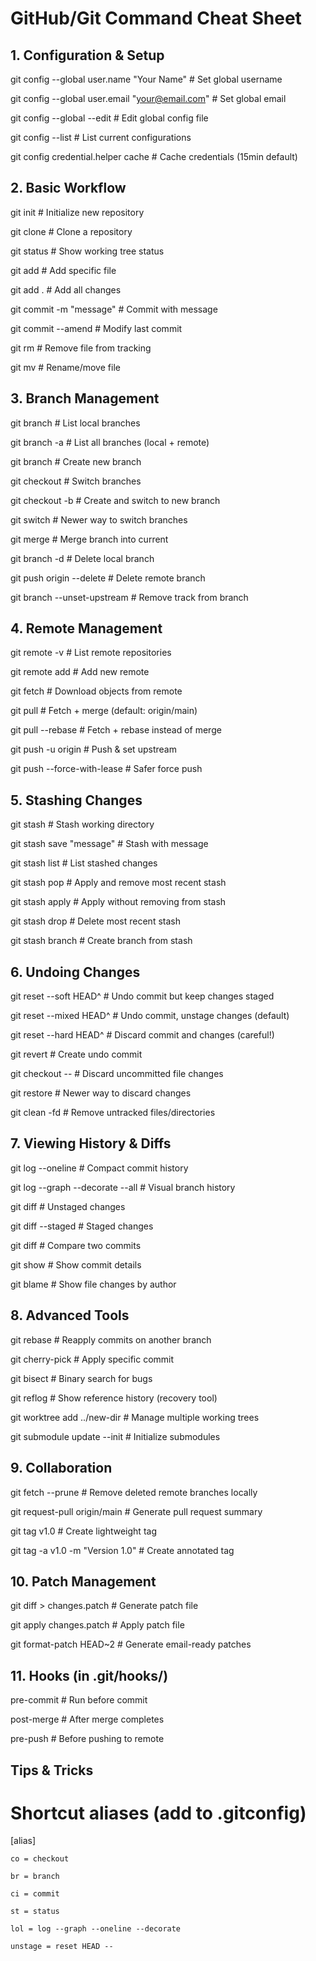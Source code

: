# GitHub/Git Command Cheat Sheet

## 1. Configuration & Setup

git config --global user.name "Your Name"          # Set global username 

git config --global user.email "your@email.com"    # Set global email

git config --global --edit                         # Edit global config file

git config --list                                  # List current configurations

git config credential.helper cache                 # Cache credentials (15min default)

## 2. Basic Workflow

git init                                           # Initialize new repository

git clone <repo-url>                               # Clone a repository

git status                                         # Show working tree status

git add <file>                                     # Add specific file

git add .                                          # Add all changes

git commit -m "message"                            # Commit with message

git commit --amend                                 # Modify last commit

git rm <file>                                      # Remove file from tracking

git mv <old> <new>                                 # Rename/move file

## 3. Branch Management

git branch                                         # List local branches

git branch -a                                      # List all branches (local + remote)

git branch <name>                                  # Create new branch

git checkout <branch>                              # Switch branches

git checkout -b <new-branch>                       # Create and switch to new branch

git switch <branch>                                # Newer way to switch branches

git merge <branch>                                 # Merge branch into current

git branch -d <branch>                             # Delete local branch

git push origin --delete <branch>                  # Delete remote branch

git branch --unset-upstream                        # Remove track from branch


## 4. Remote Management

git remote -v                                      # List remote repositories

git remote add <name> <url>                        # Add new remote

git fetch <remote>                                 # Download objects from remote

git pull                                           # Fetch + merge (default: origin/main)

git pull --rebase                                  # Fetch + rebase instead of merge

git push -u origin <branch>                        # Push & set upstream

git push --force-with-lease                        # Safer force push

## 5. Stashing Changes

git stash                                         # Stash working directory

git stash save "message"                          # Stash with message

git stash list                                    # List stashed changes

git stash pop                                     # Apply and remove most recent stash

git stash apply                                   # Apply without removing from stash

git stash drop                                    # Delete most recent stash

git stash branch <name>                           # Create branch from stash

## 6. Undoing Changes

git reset --soft HEAD^                            # Undo commit but keep changes staged

git reset --mixed HEAD^                           # Undo commit, unstage changes (default)

git reset --hard HEAD^                            # Discard commit and changes (careful!)

git revert <commit>                               # Create undo commit

git checkout -- <file>                            # Discard uncommitted file changes

git restore <file>                                # Newer way to discard changes

git clean -fd                                     # Remove untracked files/directories

## 7. Viewing History & Diffs

git log --oneline                                 # Compact commit history

git log --graph --decorate --all                  # Visual branch history

git diff                                          # Unstaged changes

git diff --staged                                 # Staged changes

git diff <commit1> <commit2>                      # Compare two commits

git show <commit>                                 # Show commit details

git blame <file>                                  # Show file changes by author

## 8. Advanced Tools

git rebase <branch>                               # Reapply commits on another branch

git cherry-pick <commit>                          # Apply specific commit

git bisect                                        # Binary search for bugs

git reflog                                        # Show reference history (recovery tool)

git worktree add ../new-dir                       # Manage multiple working trees

git submodule update --init                       # Initialize submodules

## 9. Collaboration

git fetch --prune                                 # Remove deleted remote branches locally

git request-pull origin/main <feature-branch>     # Generate pull request summary

git tag v1.0                                      # Create lightweight tag

git tag -a v1.0 -m "Version 1.0"                  # Create annotated tag

## 10. Patch Management

git diff > changes.patch                          # Generate patch file

git apply changes.patch                           # Apply patch file

git format-patch HEAD~2                           # Generate email-ready patches

## 11. Hooks (in .git/hooks/)

pre-commit     # Run before commit

post-merge     # After merge completes

pre-push       # Before pushing to remote

## Tips & Tricks

# Shortcut aliases (add to .gitconfig)

[alias]

    co = checkout

    br = branch

    ci = commit

    st = status

    lol = log --graph --oneline --decorate
    
    unstage = reset HEAD --